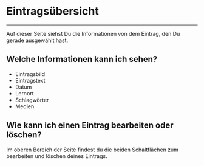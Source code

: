 # Eintragsübersicht

- - - 
Auf dieser Seite siehst Du die Informationen von dem Eintrag, den Du gerade ausgewählt hast.

## Welche Informationen kann ich sehen?
* Eintragsbild
* Eintragstext
* Datum
* Lernort
* Schlagwörter
* Medien


## Wie kann ich einen Eintrag bearbeiten oder löschen?
Im oberen Bereich der Seite findest du die beiden Schaltflächen zum bearbeiten und löschen deines Eintrags.
